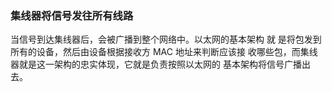 ### 集线器将信号发往所有线路

当信号到达集线器后，会被广播到整个网络中。以太网的基本架构 就 是将包发到所有的设备，然后由设备根据接收方 MAC 地址来判断应该接 收哪些包，而集线器就是这一架构的忠实体现，它就是负责按照以太网的 基本架构将信号广播出去。